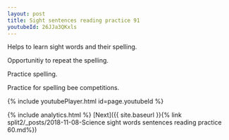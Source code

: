 ```yaml
---
layout: post
title: Sight sentences reading practice 91
youtubeId: 26JJa3QKxls
---
```

 
 
Helps to learn sight words and their spelling.

Opportunitiy to repeat the spelling. 

Practice spelling. 
 
Practice for spelling bee competitions. 
 
{% include youtubePlayer.html id=page.youtubeId %}
 
 
{% include analytics.html %} 
[Next]({{ site.baseurl }}{% link  split2/_posts/2018-11-08-Science sight words sentences reading practice 60.md%})
 
